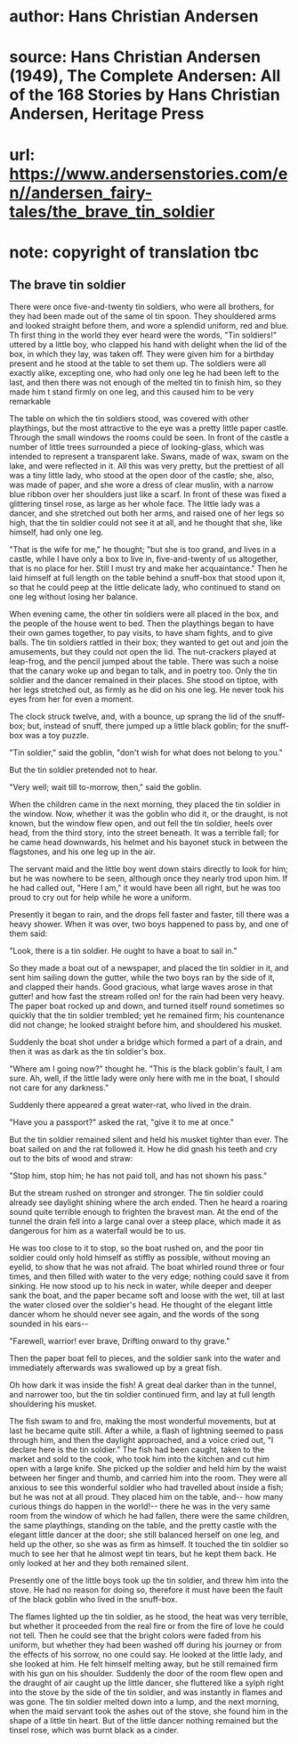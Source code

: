 # author: Hans Christian Andersen
# source: Hans Christian Andersen (1949), The Complete Andersen: All of the 168 Stories by Hans Christian Andersen, Heritage Press
# url: https://www.andersenstories.com/en//andersen_fairy-tales/the_brave_tin_soldier
# note: copyright of translation tbc

## The brave tin soldier 

There were once five-and-twenty tin soldiers, who were all brothers, for
they had been made out of the same ol tin spoon. They shouldered arms
and looked straight before them, and wore a splendid uniform, red and
blue. Th first thing in the world they ever heard were the words, "Tin
soldiers!" uttered by a little boy, who clapped his hand with delight
when the lid of the box, in which they lay, was taken off. They were
given him for a birthday present and he stood at the table to set them
up. The soldiers were all exactly alike, excepting one, who had only one
leg he had been left to the last, and then there was not enough of the
melted tin to finish him, so they made him t stand firmly on one leg,
and this caused him to be very remarkable

The table on which the tin soldiers stood, was covered with other
playthings, but the most attractive to the eye was a pretty little paper
castle. Through the small windows the rooms could be seen. In front of
the castle a number of little trees surrounded a piece of looking-glass,
which was intended to represent a transparent lake. Swans, made of wax,
swam on the lake, and were reflected in it. All this was very pretty,
but the prettiest of all was a tiny little lady, who stood at the open
door of the castle; she, also, was made of paper, and she wore a dress
of clear muslin, with a narrow blue ribbon over her shoulders just like
a scarf. In front of these was fixed a glittering tinsel rose, as large
as her whole face. The little lady was a dancer, and she stretched out
both her arms, and raised one of her legs so high, that the tin soldier
could not see it at all, and he thought that she, like himself, had only
one leg.

"That is the wife for me," he thought; "but she is too grand, and
lives in a castle, while I have only a box to live in, five-and-twenty
of us altogether, that is no place for her. Still I must try and make
her acquaintance." Then he laid himself at full length on the table
behind a snuff-box that stood upon it, so that he could peep at the
little delicate lady, who continued to stand on one leg without losing
her balance.

When evening came, the other tin soldiers were all placed in the box,
and the people of the house went to bed. Then the playthings began to
have their own games together, to pay visits, to have sham fights, and
to give balls. The tin soldiers rattled in their box; they wanted to get
out and join the amusements, but they could not open the lid. The
nut-crackers played at leap-frog, and the pencil jumped about the table.
There was such a noise that the canary woke up and began to talk, and in
poetry too. Only the tin soldier and the dancer remained in their
places. She stood on tiptoe, with her legs stretched out, as firmly as
he did on his one leg. He never took his eyes from her for even a
moment.

The clock struck twelve, and, with a bounce, up sprang the lid of the
snuff-box; but, instead of snuff, there jumped up a little black goblin;
for the snuff-box was a toy puzzle.

"Tin soldier," said the goblin, "don't wish for what does not belong
to you."

But the tin soldier pretended not to hear.

"Very well; wait till to-morrow, then," said the goblin.

When the children came in the next morning, they placed the tin soldier
in the window. Now, whether it was the goblin who did it, or the
draught, is not known, but the window flew open, and out fell the tin
soldier, heels over head, from the third story, into the street beneath.
It was a terrible fall; for he came head downwards, his helmet and his
bayonet stuck in between the flagstones, and his one leg up in the air.

The servant maid and the little boy went down stairs directly to look
for him; but he was nowhere to be seen, although once they nearly trod
upon him. If he had called out, "Here I am," it would have been all
right, but he was too proud to cry out for help while he wore a uniform.

Presently it began to rain, and the drops fell faster and faster, till
there was a heavy shower. When it was over, two boys happened to pass
by, and one of them said:

"Look, there is a tin soldier. He ought to have a boat to sail in."

So they made a boat out of a newspaper, and placed the tin soldier in
it, and sent him sailing down the gutter, while the two boys ran by the
side of it, and clapped their hands. Good gracious, what large waves
arose in that gutter! and how fast the stream rolled on! for the rain
had been very heavy. The paper boat rocked up and down, and turned
itself round sometimes so quickly that the tin soldier trembled; yet he
remained firm; his countenance did not change; he looked straight before
him, and shouldered his musket.

Suddenly the boat shot under a bridge which formed a part of a drain,
and then it was as dark as the tin soldier's box.

"Where am I going now?" thought he. "This is the black goblin's
fault, I am sure. Ah, well, if the little lady were only here with me in
the boat, I should not care for any darkness."

Suddenly there appeared a great water-rat, who lived in the drain.

"Have you a passport?" asked the rat, "give it to me at once."

But the tin soldier remained silent and held his musket tighter than
ever. The boat sailed on and the rat followed it. How he did gnash his
teeth and cry out to the bits of wood and straw:

"Stop him, stop him; he has not paid toll, and has not shown his
pass."

But the stream rushed on stronger and stronger. The tin soldier could
already see daylight shining where the arch ended. Then he heard a
roaring sound quite terrible enough to frighten the bravest man. At the
end of the tunnel the drain fell into a large canal over a steep place,
which made it as dangerous for him as a waterfall would be to us.

He was too close to it to stop, so the boat rushed on, and the poor tin
soldier could only hold himself as stiffly as possible, without moving
an eyelid, to show that he was not afraid. The boat whirled round three
or four times, and then filled with water to the very edge; nothing
could save it from sinking. He now stood up to his neck in water, while
deeper and deeper sank the boat, and the paper became soft and loose
with the wet, till at last the water closed over the soldier's head. He
thought of the elegant little dancer whom he should never see again, and
the words of the song sounded in his ears--

"Farewell, warrior! ever brave,
Drifting onward to thy grave."

Then the paper boat fell to pieces, and the soldier sank into the water
and immediately afterwards was swallowed up by a great fish.

Oh how dark it was inside the fish! A great deal darker than in the
tunnel, and narrower too, but the tin soldier continued firm, and lay at
full length shouldering his musket.

The fish swam to and fro, making the most wonderful movements, but at
last he became quite still. After a while, a flash of lightning seemed
to pass through him, and then the daylight approached, and a voice cried
out, "I declare here is the tin soldier." The fish had been caught,
taken to the market and sold to the cook, who took him into the kitchen
and cut him open with a large knife. She picked up the soldier and held
him by the waist between her finger and thumb, and carried him into the
room. They were all anxious to see this wonderful soldier who had
travelled about inside a fish; but he was not at all proud. They placed
him on the table, and-- how many curious things do happen in the
world!-- there he was in the very same room from the window of which he
had fallen, there were the same children, the same playthings, standing
on the table, and the pretty castle with the elegant little dancer at
the door; she still balanced herself on one leg, and held up the other,
so she was as firm as himself. It touched the tin soldier so much to see
her that he almost wept tin tears, but he kept them back. He only looked
at her and they both remained silent.

Presently one of the little boys took up the tin soldier, and threw him
into the stove. He had no reason for doing so, therefore it must have
been the fault of the black goblin who lived in the snuff-box.

The flames lighted up the tin soldier, as he stood, the heat was very
terrible, but whether it proceeded from the real fire or from the fire
of love he could not tell. Then he could see that the bright colors were
faded from his uniform, but whether they had been washed off during his
journey or from the effects of his sorrow, no one could say. He looked
at the little lady, and she looked at him. He felt himself melting away,
but he still remained firm with his gun on his shoulder. Suddenly the
door of the room flew open and the draught of air caught up the little
dancer, she fluttered like a sylph right into the stove by the side of
the tin soldier, and was instantly in flames and was gone. The tin
soldier melted down into a lump, and the next morning, when the maid
servant took the ashes out of the stove, she found him in the shape of a
little tin heart. But of the little dancer nothing remained but the
tinsel rose, which was burnt black as a cinder.
